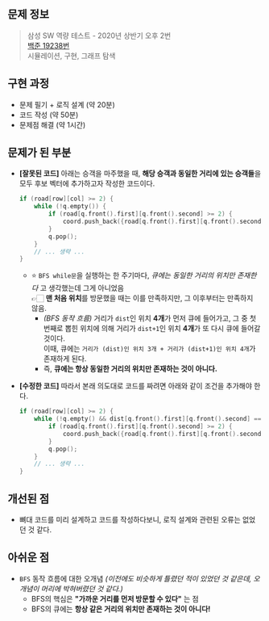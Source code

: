 ## 문제 정보

> 삼성 SW 역량 테스트 - 2020년 상반기 오후 2번  
> [백준 19238번](https://www.acmicpc.net/problem/19238)  
> 시뮬레이션, 구현, 그래프 탐색

## 구현 과정

- 문제 필기 + 로직 설계 (약 20분)
- 코드 작성 (약 50분)
- 문제점 해결 (약 1시간)

## 문제가 된 부분

- **[잘못된 코드]** 아래는 승객을 마주했을 때, **해당 승객과 동일한 거리에 있는 승객들**을 모두 후보 벡터에 추가하고자 작성한 코드이다.

  ```cpp
  if (road[row][col] >= 2) {
      while (!q.empty()) {
          if (road[q.front().first][q.front().second] >= 2) {
              coord.push_back({road[q.front().first][q.front().second], q.front().first, q.front().second});
          }
          q.pop();
      }
      // ... 생략 ...
  }
  ```

  - ⭐️ `BFS while문`을 실행하는 한 주기마다, _큐에는 동일한 거리의 위치만 존재한다_ 고 생각했는데 그게 아니었음  
    👉🏻 **맨 처음 위치**를 방문했을 때는 이를 만족하지만, 그 이후부터는 만족하지 않음.
    - _(BFS 동작 흐름)_ 거리가 `dist`인 위치 **4개**가 먼저 큐에 들어가고, 그 중 첫 번째로 뽑힌 위치에 의해 거리가 `dist+1`인 위치 **4개**가 또 다시 큐에 들어갈 것이다.  
      이때, 큐에는 `거리가 (dist)인 위치 3개 + 거리가 (dist+1)인 위치 4개`가 존재하게 된다.
    - 즉, **큐에는 항상 동일한 거리의 위치만 존재하는 것이 아니다.**

- **[수정한 코드]** 따라서 본래 의도대로 코드를 짜려면 아래와 같이 조건을 추가해야 한다.

  ```cpp
  if (road[row][col] >= 2) {
      while (!q.empty() && dist[q.front().first][q.front().second] == dist[row][col]) { // 거리 조건 추가
          if (road[q.front().first][q.front().second] >= 2) {
              coord.push_back({road[q.front().first][q.front().second], q.front().first, q.front().second});
          }
          q.pop();
      }
      // ... 생략 ...
  }
  ```

## 개선된 점

- 뼈대 코드를 미리 설계하고 코드를 작성하다보니, 로직 설계와 관련된 오류는 없었던 것 같다.

## 아쉬운 점

- `BFS` 동작 흐름에 대한 오개념 _(이전에도 비슷하게 틀렸던 적이 있었던 것 같은데, 오개념이 머리에 박혀버렸던 것 같다.)_
  - BFS의 핵심은 **"가까운 거리를 먼저 방문할 수 있다"** 는 점
  - BFS의 큐에는 **항상 같은 거리의 위치만 존재하는 것이 아니다!**
